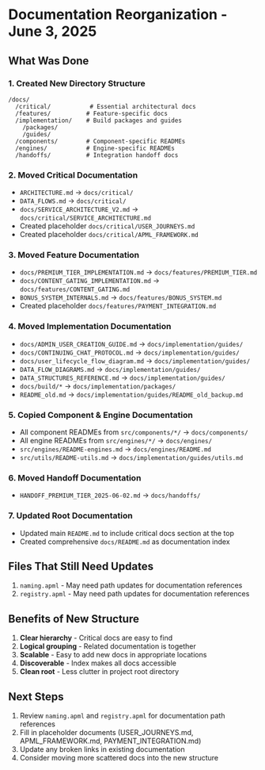 # Documentation Reorganization - June 3, 2025

## What Was Done

### 1. Created New Directory Structure
```
/docs/
  /critical/           # Essential architectural docs
  /features/          # Feature-specific docs
  /implementation/    # Build packages and guides
    /packages/
    /guides/
  /components/        # Component-specific READMEs
  /engines/           # Engine-specific READMEs
  /handoffs/          # Integration handoff docs
```

### 2. Moved Critical Documentation
- `ARCHITECTURE.md` → `docs/critical/`
- `DATA_FLOWS.md` → `docs/critical/`
- `docs/SERVICE_ARCHITECTURE_V2.md` → `docs/critical/SERVICE_ARCHITECTURE.md`
- Created placeholder `docs/critical/USER_JOURNEYS.md`
- Created placeholder `docs/critical/APML_FRAMEWORK.md`

### 3. Moved Feature Documentation
- `docs/PREMIUM_TIER_IMPLEMENTATION.md` → `docs/features/PREMIUM_TIER.md`
- `docs/CONTENT_GATING_IMPLEMENTATION.md` → `docs/features/CONTENT_GATING.md`
- `BONUS_SYSTEM_INTERNALS.md` → `docs/features/BONUS_SYSTEM.md`
- Created placeholder `docs/features/PAYMENT_INTEGRATION.md`

### 4. Moved Implementation Documentation
- `docs/ADMIN_USER_CREATION_GUIDE.md` → `docs/implementation/guides/`
- `docs/CONTINUING_CHAT_PROTOCOL.md` → `docs/implementation/guides/`
- `docs/user_lifecycle_flow_diagram.md` → `docs/implementation/guides/`
- `DATA_FLOW_DIAGRAMS.md` → `docs/implementation/guides/`
- `DATA_STRUCTURES_REFERENCE.md` → `docs/implementation/guides/`
- `docs/build/*` → `docs/implementation/packages/`
- `README_old.md` → `docs/implementation/guides/README_old_backup.md`

### 5. Copied Component & Engine Documentation
- All component READMEs from `src/components/*/` → `docs/components/`
- All engine READMEs from `src/engines/*/` → `docs/engines/`
- `src/engines/README-engines.md` → `docs/engines/README.md`
- `src/utils/README-utils.md` → `docs/implementation/guides/utils.md`

### 6. Moved Handoff Documentation
- `HANDOFF_PREMIUM_TIER_2025-06-02.md` → `docs/handoffs/`

### 7. Updated Root Documentation
- Updated main `README.md` to include critical docs section at the top
- Created comprehensive `docs/README.md` as documentation index

## Files That Still Need Updates
1. `naming.apml` - May need path updates for documentation references
2. `registry.apml` - May need path updates for documentation references

## Benefits of New Structure
1. **Clear hierarchy** - Critical docs are easy to find
2. **Logical grouping** - Related documentation is together
3. **Scalable** - Easy to add new docs in appropriate locations
4. **Discoverable** - Index makes all docs accessible
5. **Clean root** - Less clutter in project root directory

## Next Steps
1. Review `naming.apml` and `registry.apml` for documentation path references
2. Fill in placeholder documents (USER_JOURNEYS.md, APML_FRAMEWORK.md, PAYMENT_INTEGRATION.md)
3. Update any broken links in existing documentation
4. Consider moving more scattered docs into the new structure